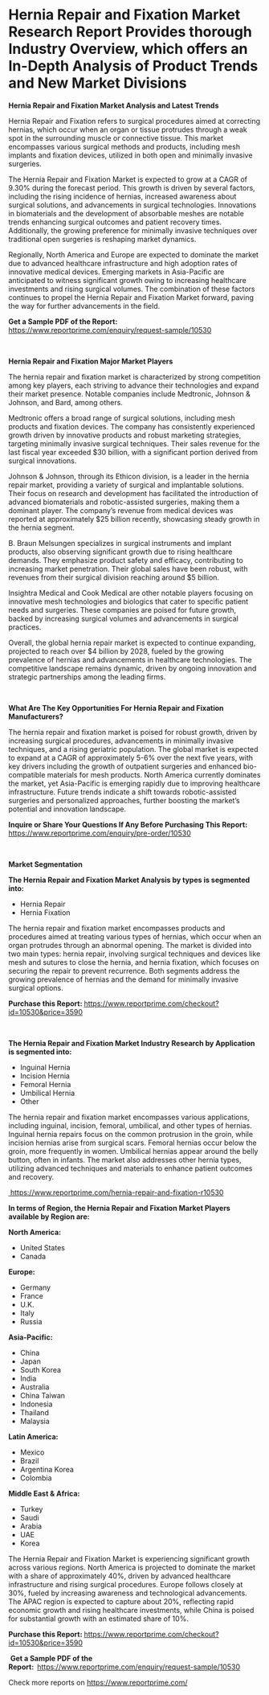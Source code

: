 <p><h1>Hernia Repair and Fixation Market Research Report Provides thorough Industry Overview, which offers an In-Depth Analysis of Product Trends and New Market Divisions</h1></p><p><strong>Hernia Repair and Fixation Market Analysis and Latest Trends</strong></p>
<p><p>Hernia Repair and Fixation refers to surgical procedures aimed at correcting hernias, which occur when an organ or tissue protrudes through a weak spot in the surrounding muscle or connective tissue. This market encompasses various surgical methods and products, including mesh implants and fixation devices, utilized in both open and minimally invasive surgeries.</p><p>The Hernia Repair and Fixation Market is expected to grow at a CAGR of 9.30% during the forecast period. This growth is driven by several factors, including the rising incidence of hernias, increased awareness about surgical solutions, and advancements in surgical technologies. Innovations in biomaterials and the development of absorbable meshes are notable trends enhancing surgical outcomes and patient recovery times. Additionally, the growing preference for minimally invasive techniques over traditional open surgeries is reshaping market dynamics.</p><p>Regionally, North America and Europe are expected to dominate the market due to advanced healthcare infrastructure and high adoption rates of innovative medical devices. Emerging markets in Asia-Pacific are anticipated to witness significant growth owing to increasing healthcare investments and rising surgical volumes. The combination of these factors continues to propel the Hernia Repair and Fixation Market forward, paving the way for further advancements in the field.</p></p>
<p><strong>Get a Sample PDF of the Report:&nbsp;</strong> <a href="https://www.reportprime.com/enquiry/request-sample/10530?utm_campaign=2237&utm_medium=2&utm_source=Github&utm_content=ia&utm_term=20032025&utm_id=hernia-repair-and-fixation">https://www.reportprime.com/enquiry/request-sample/10530</a></p>
<p>&nbsp;</p>
<p><strong>Hernia Repair and Fixation Major Market Players</strong></p>
<p><p>The hernia repair and fixation market is characterized by strong competition among key players, each striving to advance their technologies and expand their market presence. Notable companies include Medtronic, Johnson & Johnson, and Bard, among others.</p><p>Medtronic offers a broad range of surgical solutions, including mesh products and fixation devices. The company has consistently experienced growth driven by innovative products and robust marketing strategies, targeting minimally invasive surgical techniques. Their sales revenue for the last fiscal year exceeded $30 billion, with a significant portion derived from surgical innovations.</p><p>Johnson & Johnson, through its Ethicon division, is a leader in the hernia repair market, providing a variety of surgical and implantable solutions. Their focus on research and development has facilitated the introduction of advanced biomaterials and robotic-assisted surgeries, making them a dominant player. The company’s revenue from medical devices was reported at approximately $25 billion recently, showcasing steady growth in the hernia segment.</p><p>B. Braun Melsungen specializes in surgical instruments and implant products, also observing significant growth due to rising healthcare demands. They emphasize product safety and efficacy, contributing to increasing market penetration. Their global sales have been robust, with revenues from their surgical division reaching around $5 billion.</p><p>Insightra Medical and Cook Medical are other notable players focusing on innovative mesh technologies and biologics that cater to specific patient needs and surgeries. These companies are poised for future growth, backed by increasing surgical volumes and advancements in surgical practices.</p><p>Overall, the global hernia repair market is expected to continue expanding, projected to reach over $4 billion by 2028, fueled by the growing prevalence of hernias and advancements in healthcare technologies. The competitive landscape remains dynamic, driven by ongoing innovation and strategic partnerships among the leading firms.</p></p>
<p>&nbsp;</p>
<p><strong>What Are The Key Opportunities For Hernia Repair and Fixation Manufacturers?</strong></p>
<p><p>The hernia repair and fixation market is poised for robust growth, driven by increasing surgical procedures, advancements in minimally invasive techniques, and a rising geriatric population. The global market is expected to expand at a CAGR of approximately 5-6% over the next five years, with key drivers including the growth of outpatient surgeries and enhanced bio-compatible materials for mesh products. North America currently dominates the market, yet Asia-Pacific is emerging rapidly due to improving healthcare infrastructure. Future trends indicate a shift towards robotic-assisted surgeries and personalized approaches, further boosting the market’s potential and innovation landscape.</p></p>
<p><strong>Inquire or Share Your Questions If Any Before Purchasing This Report:</strong> <a href="https://www.reportprime.com/enquiry/pre-order/10530?utm_campaign=2237&utm_medium=2&utm_source=Github&utm_content=ia&utm_term=20032025&utm_id=hernia-repair-and-fixation">https://www.reportprime.com/enquiry/pre-order/10530</a></p>
<p>&nbsp;</p>
<p><strong>Market Segmentation</strong></p>
<p><strong>The Hernia Repair and Fixation Market Analysis by types is segmented into:</strong></p>
<p><ul><li>Hernia Repair</li><li>Hernia Fixation</li></ul></p>
<p><p>The hernia repair and fixation market encompasses products and procedures aimed at treating various types of hernias, which occur when an organ protrudes through an abnormal opening. The market is divided into two main types: hernia repair, involving surgical techniques and devices like mesh and sutures to close the hernia, and hernia fixation, which focuses on securing the repair to prevent recurrence. Both segments address the growing prevalence of hernias and the demand for minimally invasive surgical options.</p></p>
<p><strong>Purchase this Report:&nbsp;</strong><a href="https://www.reportprime.com/checkout?id=10530&price=3590&utm_campaign=2237&utm_medium=2&utm_source=Github&utm_content=ia&utm_term=20032025&utm_id=hernia-repair-and-fixation">https://www.reportprime.com/checkout?id=10530&price=3590</a></p>
<p>&nbsp;</p>
<p><strong>The Hernia Repair and Fixation Market Industry Research by Application is segmented into:</strong></p>
<p><ul><li>Inguinal Hernia</li><li>Incision Hernia</li><li>Femoral Hernia</li><li>Umbilical Hernia</li><li>Other</li></ul></p>
<p><p>The hernia repair and fixation market encompasses various applications, including inguinal, incision, femoral, umbilical, and other types of hernias. Inguinal hernia repairs focus on the common protrusion in the groin, while incision hernias arise from surgical scars. Femoral hernias occur below the groin, more frequently in women. Umbilical hernias appear around the belly button, often in infants. The market also addresses other hernia types, utilizing advanced techniques and materials to enhance patient outcomes and recovery.</p></p>
<p><a href="https://www.reportprime.com/hernia-repair-and-fixation-r10530?utm_campaign=2237&utm_medium=2&utm_source=Github&utm_content=ia&utm_term=20032025&utm_id=hernia-repair-and-fixation">&nbsp;https://www.reportprime.com/hernia-repair-and-fixation-r10530</a></p>
<p><strong>In terms of Region, the Hernia Repair and Fixation Market Players available by Region are:</strong></p>
<p>
    <p> <strong> North America: </strong>
        <ul>
            <li>United States</li>
            <li>Canada</li>
        </ul>
        </p> 
    <p> <strong> Europe: </strong>
        <ul>
            <li>Germany</li>
            <li>France</li>
            <li>U.K.</li>
            <li>Italy</li>
            <li>Russia</li>
        </ul>
        </p> 
    <p> <strong> Asia-Pacific: </strong>
        <ul>
            <li>China</li>
            <li>Japan</li>
            <li>South Korea</li>
            <li>India</li>
            <li>Australia</li>
            <li>China Taiwan</li>
            <li>Indonesia</li>
            <li>Thailand</li>
            <li>Malaysia</li>
        </ul>
        </p> 
    <p> <strong> Latin America: </strong>
        <ul>
            <li>Mexico</li>
            <li>Brazil</li>
            <li>Argentina Korea</li>
            <li>Colombia</li>
        </ul>
        </p> 
    <p> <strong> Middle East & Africa: </strong>
        <ul>
            <li>Turkey</li>
            <li>Saudi</li>
            <li>Arabia</li>
            <li>UAE</li>
            <li>Korea</li>
        </ul>
    </p>
    </p>
<p><p>The Hernia Repair and Fixation Market is experiencing significant growth across various regions. North America is projected to dominate the market with a share of approximately 40%, driven by advanced healthcare infrastructure and rising surgical procedures. Europe follows closely at 30%, fueled by increasing awareness and technological advancements. The APAC region is expected to capture about 20%, reflecting rapid economic growth and rising healthcare investments, while China is poised for substantial growth with an estimated share of 10%.</p></p>
<p><strong>Purchase this Report: </strong><a href="https://www.reportprime.com/checkout?id=10530&price=3590&utm_campaign=2237&utm_medium=2&utm_source=Github&utm_content=ia&utm_term=20032025&utm_id=hernia-repair-and-fixation">https://www.reportprime.com/checkout?id=10530&price=3590</a></p>
<p>&nbsp;<strong>Get a Sample PDF of the Report:&nbsp;&nbsp;</strong><a href="https://www.reportprime.com/enquiry/request-sample/10530?utm_campaign=2237&utm_medium=2&utm_source=Github&utm_content=ia&utm_term=20032025&utm_id=hernia-repair-and-fixation">https://www.reportprime.com/enquiry/request-sample/10530</a></p>
<p><strong></strong></p>
<p>Check more reports on <a href="https://www.reportprime.com/?utm_campaign=2237&utm_medium=2&utm_source=Github&utm_content=ia&utm_term=20032025&utm_id=hernia-repair-and-fixation">https://www.reportprime.com/</a></p>